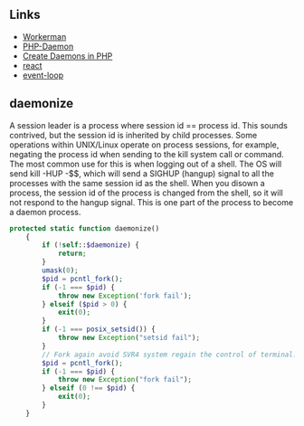 Links
---
- [Workerman](https://github.com/walkor/Workerman)
- [PHP-Daemon](https://github.com/shaneharter/PHP-Daemon)
- [Create Daemons in PHP](http://kvz.io/blog/2009/01/09/create-daemons-in-php/)
- [react](https://github.com/reactphp/react)
- [event-loop](https://github.com/reactphp/event-loop)

daemonize
---
A session leader is a process where session id == process id. This sounds contrived, but the session id is inherited by child processes. Some operations within UNIX/Linux operate on process sessions, for example, negating the process id when sending to the kill system call or command. The most common use for this is when logging out of a shell. The OS will send kill -HUP -$$, which will send a SIGHUP (hangup) signal to all the processes with the same session id as the shell. When you disown a process, the session id of the process is changed from the shell, so it will not respond to the hangup signal. This is one part of the process to become a daemon process.
```php
protected static function daemonize()
    {
        if (!self::$daemonize) {
            return;
        }
        umask(0);
        $pid = pcntl_fork();
        if (-1 === $pid) {
            throw new Exception('fork fail');
        } elseif ($pid > 0) {
            exit(0);
        }
        if (-1 === posix_setsid()) {
            throw new Exception("setsid fail");
        }
        // Fork again avoid SVR4 system regain the control of terminal.
        $pid = pcntl_fork();
        if (-1 === $pid) {
            throw new Exception("fork fail");
        } elseif (0 !== $pid) {
            exit(0);
        }
    }
 ```
